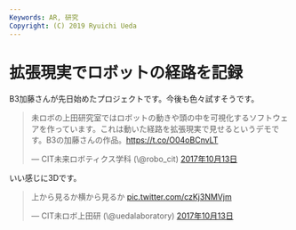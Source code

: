 ```yaml
---
Keywords: AR, 研究
Copyright: (C) 2019 Ryuichi Ueda
---
```


# 拡張現実でロボットの経路を記録

B3加藤さんが先日始めたプロジェクトです。今後も色々試すそうです。

<blockquote class="twitter-tweet" data-lang="ja"><p lang="ja" dir="ltr">未ロボの上田研究室ではロボットの動きや頭の中を可視化するソフトウェアを作っています。これは動いた経路を拡張現実で見せるというデモです。B3の加藤さんの作品。<a href="https://t.co/O04oBCnvLT">https://t.co/O04oBCnvLT</a></p>&mdash; CIT未来ロボティクス学科 (\@robo_cit) <a href="https://twitter.com/robo_cit/status/918796967278403584?ref_src=twsrc%5Etfw">2017年10月13日</a></blockquote>
<script async src="//platform.twitter.com/widgets.js" charset="utf-8"></script>

いい感じに3Dです。

<blockquote class="twitter-tweet" data-lang="ja"><p lang="ja" dir="ltr">上から見るか横から見るか <a href="https://t.co/czKj3NMVjm">pic.twitter.com/czKj3NMVjm</a></p>&mdash; CIT未ロボ上田研 (\@uedalaboratory) <a href="https://twitter.com/uedalaboratory/status/918822258725888000?ref_src=twsrc%5Etfw">2017年10月13日</a></blockquote>
<script async src="//platform.twitter.com/widgets.js" charset="utf-8"></script>
